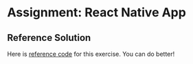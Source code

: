 # Assignment: React Native App

## Reference Solution

Here is <a href="https://github.com/SkillsUnion/react-native-app-solution" target="_blank">reference code</a> for this exercise. You can do better!